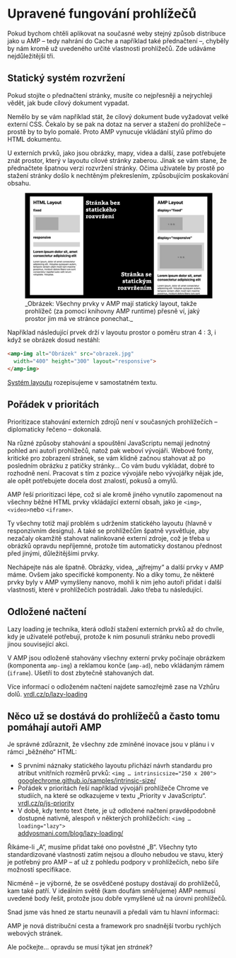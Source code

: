 # Upravené fungování prohlížečů

Pokud bychom chtěli aplikovat na současné weby stejný způsob distribuce jako u AMP – tedy nahrání do Cache a například také přednačtení –, chyběly by nám kromě už uvedeného určité vlastnosti prohlížečů. Zde udáváme nejdůležitější tři.

## Statický systém rozvržení

Pokud stojíte o přednačtení stránky, musíte co nejpřesněji a nejrychleji vědět, jak bude cílový dokument vypadat.

Nemělo by se vám například stát, že cílový dokument bude vyžadovat velké externí CSS. Čekalo by se pak na dotaz na server a stažení do prohlížeče – prostě by to bylo pomalé. Proto AMP vynucuje vkládání stylů přímo do HTML dokumentu.

U externích prvků, jako jsou obrázky, mapy, videa a další, zase potřebujete znát prostor, který v layoutu cílové stránky zaberou. Jinak se vám stane, že přednačtete špatnou verzi rozvržení stránky. Očima uživatele by prostě po stažení stránky došlo k nechtěným překreslením, způsobujícím poskakování obsahu.

<figure>
<img src="../dist/images/original/vdamp/amp-staticky-layout.png" alt="">
<figcaption markdown="1">
_Obrázek: Všechny prvky v AMP mají statický layout, takže prohlížeč (za pomocí knihovny AMP runtime) přesně ví, jaký prostor jim má ve stránce ponechat._
</figcaption>
</figure>

Například následující prvek drží v layoutu prostor o poměru stran 4 : 3, i když se obrázek dosud nestáhl:

```html
<amp-img alt="Obrázek" src="obrazek.jpg"
  width="400" height="300" layout="responsive">
</amp-img>
```

[Systém layoutu](https://docs.google.com/document/d/1_YjH3UxCrJAd9KTH0laO5YXMaFTv3hD7zkVP3fwMJhw/edit#heading=h.cy8vp2n39jw6) rozepisujeme v samostatném textu.

## Pořádek v prioritách

Prioritizace stahování externích zdrojů není v současných prohlížečích – diplomaticky řečeno – dokonalá.

Na různé způsoby stahování a spouštění JavaScriptu nemají jednotný pohled ani autoři prohlížečů, natož pak weboví vývojáři. Webové fonty, kritické pro zobrazení stránek, se vám klidně začnou stahovat až po posledním obrázku z patičky stránky… Co vám budu vykládat, dobré to rozhodně není. Pracovat s tím z pozice vývojáře nebo vývojářky nějak jde, ale opět potřebujete docela dost znalostí, pokusů a omylů.

AMP řeší prioritizaci lépe, což si ale kromě jiného vynutilo zapomenout na všechny běžné HTML prvky vkládající externí obsah, jako je `<img>`, `<video>`nebo `<iframe>`.

Ty všechny totiž mají problém s udržením statického layoutu (hlavně v responzivním designu). A také se prohlížečům špatně vysvětluje, aby nezačaly okamžitě stahovat nalinkované externí zdroje, což je třeba u obrázků opravdu nepříjemné, protože tím automaticky dostanou přednost před jinými, důležitějšími prvky.

Nechápejte nás ale špatně. Obrázky, videa, „ajfrejmy“ a další prvky v AMP máme. Ovšem jako specifické komponenty. No a díky tomu, že některé prvky byly v AMP vymyšleny nanovo, mohli k nim jeho autoři přidat i další vlastnosti, které v prohlížečích postrádali. Jako třeba tu následující.

## Odložené načtení

Lazy loading je technika, která odloží stažení externích prvků až do chvíle, kdy je uživatelé potřebují, protože k nim posunuli stránku nebo provedli jinou související akci.

V AMP jsou odloženě stahovány všechny externí prvky počínaje obrázkem (komponenta `amp-img`) a reklamou konče (`amp-ad`), nebo vkládaným rámem (`iframe`). Ušetří to dost zbytečně stahovaných dat.

Více informací o odloženém načtení najdete samozřejmě zase na Vzhůru dolů. [vrdl.cz/p/lazy-loading](https://www.vzhurudolu.cz/prirucka/lazy-loading)

## Něco už se dostává do prohlížečů a často tomu pomáhají autoři AMP

Je správné zdůraznit, že všechny zde zmíněné inovace jsou v plánu i v rámci „běžného“ HTML:

* S prvními náznaky statického layoutu přichází návrh standardu pro atribut vnitřních rozměrů prvků: `<img … intrinsicsize="250 x 200">`  
[googlechrome.github.io/samples/intrinsic-size/](https://googlechrome.github.io/samples/intrinsic-size/)
* Pořádek v prioritách řeší například vývojáři prohlížeče Chrome ve studiích, na které se odkazujeme v textu „Priority v JavaScriptu“.  
[vrdl.cz/p/js-priority](https://www.vzhurudolu.cz/prirucka/js-priority)
* V době, kdy tento text čtete, je už odložené načtení pravděpodobně dostupné nativně, alespoň v některých prohlížečích: `<img … loading="lazy">`  
[addyosmani.com/blog/lazy-loading/](https://addyosmani.com/blog/lazy-loading/)

Říkáme-li „A“, musíme přidat také ono pověstné „B“. Všechny tyto standardizované vlastnosti zatím nejsou a dlouho nebudou ve stavu, který je potřebný pro AMP – ať už z pohledu podpory v prohlížečích, nebo šíře možností specifikace.

Nicméně – je výborné, že se osvědčené postupy dostávají do prohlížečů, kam také patří. V ideálním světě (kam doufám směřujeme) AMP nemusí uvedené body řešit, protože jsou dobře vymyšlené už na úrovni prohlížečů.

Snad jsme vás hned ze startu neunavili a předali vám tu hlavní informaci:

AMP je nová distribuční cesta a framework pro snadnější tvorbu rychlých webových stránek.

Ale počkejte… opravdu se musí týkat jen _stránek_?
